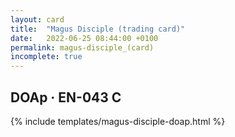 ```yaml
---
layout: card
title:  "Magus Disciple (trading card)"
date:   2022-06-25 08:44:00 +0100
permalink: magus-disciple_(card)
incomplete: true
---
```


## DOAp &middot; EN-043 C

{% include templates/magus-disciple-doap.html %}